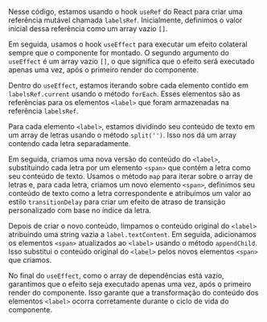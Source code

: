 Nesse código, estamos usando o hook `useRef` do React para criar uma referência mutável chamada `labelsRef`. Inicialmente, definimos o valor inicial dessa referência como um array vazio `[]`.

Em seguida, usamos o hook `useEffect` para executar um efeito colateral sempre que o componente for montado. O segundo argumento do `useEffect` é um array vazio `[]`, o que significa que o efeito será executado apenas uma vez, após o primeiro render do componente.

Dentro do `useEffect`, estamos iterando sobre cada elemento contido em `labelsRef.current` usando o método `forEach`. Esses elementos são as referências para os elementos `<label>` que foram armazenadas na referência `labelsRef`.

Para cada elemento `<label>`, estamos dividindo seu conteúdo de texto em um array de letras usando o método `split('')`. Isso nos dá um array contendo cada letra separadamente.

Em seguida, criamos uma nova versão do conteúdo do `<label>`, substituindo cada letra por um elemento `<span>` que contém a letra como seu conteúdo de texto. Usamos o método `map` para iterar sobre o array de letras e, para cada letra, criamos um novo elemento `<span>`, definimos seu conteúdo de texto como a letra correspondente e atribuímos um valor ao estilo `transitionDelay` para criar um efeito de atraso de transição personalizado com base no índice da letra.

Depois de criar o novo conteúdo, limpamos o conteúdo original do `<label>` atribuindo uma string vazia a `label.textContent`. Em seguida, adicionamos os elementos `<span>` atualizados ao `<label>` usando o método `appendChild`. Isso substitui o conteúdo original do `<label>` pelos novos elementos `<span>` que criamos.

No final do `useEffect`, como o array de dependências está vazio, garantimos que o efeito seja executado apenas uma vez, após o primeiro render do componente. Isso garante que a transformação do conteúdo dos elementos `<label>` ocorra corretamente durante o ciclo de vida do componente.
